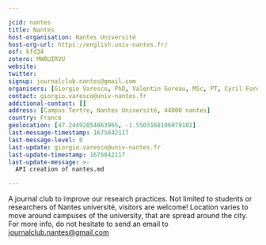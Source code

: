 ```yaml
---

jcid: nantes
title: Nantes
host-organisation: Nantes Université
host-org-url: https://english.univ-nantes.fr/
osf: kfd34
zotero: MW8UIRVU
website: 
twitter: 
signup: journalclub.nantes@gmail.com
organisers: [Giorgio Varesco, PhD, Valentin Goreau, MSc, PT, Cyril Forestier, PhD]
contact: giorgio.varesco@univ-nantes.fr
additional-contact: []
address: [Campus Tertre, Nantes Université, 44000 nantes]
country: France
geolocation: [47.24492054863965, -1.5503168106079102]
last-message-timestamp: 1675842117
last-message-level: 0
last-update: giorgio.varesco@univ-nantes.fr
last-update-timestamp: 1675842117
last-update-message: >-
  API creation of nantes.md

---
```


A journal club to improve our research practices. Not limited to students or researchers of Nantes université, visitors are welcome!
Location varies to move around campuses of the university, that are spread around the city.
For more info, do not hesitate to send an email to journalclub.nantes@gmail.com
